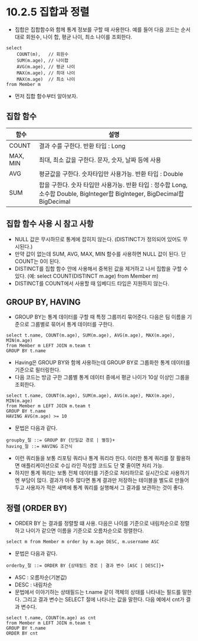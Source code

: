 # 10.2.5 집합과 정렬
- 집합은 집합함수와 함께 통계 정보를 구할 때 사용한다. 예를 들어 다음 코드는 순서대로 회원수, 나이 합, 평균 나이, 최소 나이를 조회한다.
```jpaql
select
    COUNT(m),   // 회원수
    SUM(m.age), // 나이합
    AVG(m.age), // 평균 나이
    MAX(m.age), // 최대 나이
    MAX(m.age)  // 최소 나이
from Member m
```
- 먼저 집합 함수부터 알아보자.

## 집합 함수
| 함수       | 설명                                                                                                |
|----------|---------------------------------------------------------------------------------------------------|
| COUNT    | 결과 수를 구한다. 반환 타입 : Long                                                                           |
| MAX, MIN | 최대, 최소 값을 구한다. 문자, 숫자, 날짜 등에 사용                                                                   |
| AVG      | 평균값을 구한다. 숫자타입만 사용가능. 반환 타입 : Double                                                              |
| SUM      | 합을 구한다. 숫자 타입만 사용가능. 반환 타입 : 정수합 Long, 소수합 Double, BigInteger합 BigInteger, BigDecimal합 BigDecimal |

## 집합 함수 사용 시 참고 사항
- NULL 값은 무시하므로 통계에 잡히지 않는다. (DISTINCT가 정의되어 있어도 무시된다.)
- 만약 값이 없는데 SUM, AVG, MAX, MIN 함수를 사용하면 NULL 값이 된다. 단 COUNT는 0이 된다.
- DISTINCT를 집합 함수 안에 사용해서 중복된 값을 제거하고 나서 집합을 구할 수 있다. (예: select COUNT(DISTINCT m.age) from Member m)
- DISTINCT를 COUNT에서 사용할 때 임베디드 타입은 지원하지 않는다.

## GROUP BY, HAVING
- GROUP BY는 통계 데이터를 구할 때 특정 그룹끼리 묶어준다. 다음은 팀 이름을 기준으로 그룹별로 묶어서 통계 데이터를 구한다.
```jpaql
select t.name, COUNT(m.age), SUM(m.age), AVG(m.age), MAX(m.age), MIN(m.age)
from Member m LEFT JOIN m.team t
GROUP BY t.name
```
- Having은 GROUP BY와 함께 사용하는데 GROUP BY로 그룹화한 통계 데이터를 기준으로 필터링한다.
- 다음 코드는 방금 구한 그룹별 통계 데이터 중에서 평균 나이가 10살 이상인 그룹을 조회한다.
```jpaql
select t.name, COUNT(m.age), SUM(m.age), AVG(m.age), MAX(m.age), MIN(m.age)
from Member m LEFT JOIN m.team t
GROUP BY t.name
HAVING AVG(m.age) >= 10
```
- 문법은 다음과 같다.
```text
groupby_절 ::= GROUP BY {단일값 경로 | 별칭}+
having_절 ::= HAVING 조건식
```
- 이런 쿼리들을 보통 리포팅 쿼리나 통계 쿼리라 한다. 이러한 통계 쿼리를 잘 활용하면 애플리케이션으로 수십 라인 작성할 코드도 단 몇 줄이면 처리 가능.
- 하지만 통계 쿼리는 보통 전체 데이터를 기준으로 처리하므로 실시간으로 사용하기엔 부담이 많다. 결과가 아주 많다면 통계 결과만 저장하는 테이블을 별도로 만들어 두고 사용자가 적은 새벽에 통계 쿼리를 실행해서
그 결과를 보관하는 것이 좋다.

## 정렬 (ORDER BY)
- ORDER BY 는 결과를 정렬할 떄 사용. 다음은 나이를 기준으로 내림차순으로 정렬하고 나이가 같으면 이름을 기준으로 오름차순으로 정렬한다.
```jpaql
select m from Member m order by m.age DESC, m.username ASC 
```
- 문법은 다음과 같다.
```jpaql
orderby_절 ::= ORDER BY {상태필드 경로 | 결과 변수 [ASC | DESC]}+
```
- ASC : 오름차순(기본값)
- DESC : 내림차순
- 문법에서 이야기하는 상태필드는 t.name 같이 객체의 상태를 나타내는 필드를 말한다. 그리고 결과 변수는 SELECT 절에 나타나는 값을 말한다. 다음 예에서 cnt가 결과 변수다.
```jpaql
select t.name, COUNT(m.age) as cnt
from Member m LEFT JOIN m.team t
GROUP BY t.name
ORDER BY cnt
```

